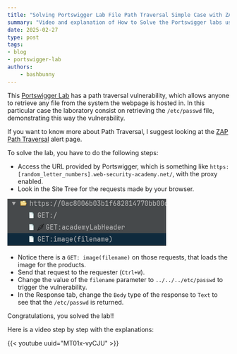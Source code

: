 ```yaml
---
title: "Solving Portswigger Lab File Path Traversal Simple Case with ZAP"
summary: "Video and explanation of How to Solve the Portswigger labs using ZAP, in this case: 'Path Traversal Simple Case'"
date: 2025-02-27
type: post
tags:
- blog
- portswigger-lab
authors:
    - bashbunny
---
```


This [Portswigger Lab](https://portswigger.net/web-security/file-path-traversal/lab-simple) has a path traversal vulnerability, which allows anyone to retrieve any file from the system the webpage is hosted in. In this particular case the laboratory consist on retrieving the `/etc/passwd` file, demonstrating this way the vulnerability.

If you want to know more about Path Traversal, I suggest looking at the [ZAP Path Traversal](/docs/alerts/6-2/) alert page.

To solve the lab, you have to do the following steps:
- Access the URL provided by Portswigger, which is something like `https:[random_letter_numbers].web-security-academy.net/`, with the proxy enabled.
- Look in the Site Tree for the requests made by your browser.

![ZAP Site Tree GET Image](images/zap-site-tree.png)

- Notice there is a `GET: image(filename)` on those requests, that loads the image for the products.
- Send that request to the requester (`Ctrl+W`).
- Change the value of the `filename` parameter to `../../../etc/passwd` to trigger the vulnerability.
- In the Response tab, change the `Body` type of the response to `Text` to see that the `/etc/passwd` is returned.

Congratulations, you solved the lab!! 

Here is a video step by step with the explanations:

{{< youtube uuid="MT01x-vyCJU" >}}
